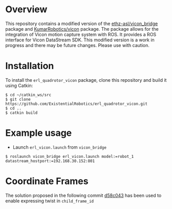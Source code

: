 # Overview
This repository contains a modified version of the [ethz-asl/vicon_bridge](https://github.com/ethz-asl/vicon_bridge) package and [KumarRobotics/vicon](https://github.com/KumarRobotics/vicon) package. The package allows for the integration of Vicon motion capture system with ROS. It provides a ROS interface for Vicon DataStream SDK. This modified version is a work in progress and there may be future changes. Please use with caution. 

# Installation 
To install the ```erl_quadrotor_vicon``` package, clone this repository and build it using Catkin:
```
$ cd ~/catkin_ws/src
$ git clone https://github.com/ExistentialRobotics/erl_quadrotor_vicon.git
$ cd ..
$ catkin build
```

# Example usage  
- Launch ```erl_vicon.launch``` from ```vicon_bridge``` 
```
$ roslaunch vicon_bridge erl_vicon.launch model:=robot_1 datastream_hostport:=192.168.30.152:801  
```

# Coordinate Frames 
The solution proposed in the following commit [d58c043](https://github.com/beniaminopozzan/vicon/commit/d58c043a35d1a27518012f05115722f5d659dd26?diff=split) has been used to enable expressing twist in ```child_frame_id```
